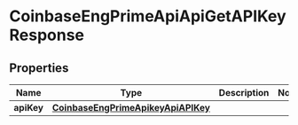 
# CoinbaseEngPrimeApiApiGetAPIKeyResponse

## Properties
Name | Type | Description | Notes
------------ | ------------- | ------------- | -------------
**apiKey** | [**CoinbaseEngPrimeApikeyApiAPIKey**](CoinbaseEngPrimeApikeyApiAPIKey.md) |  | 



